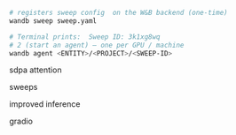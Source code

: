 ```bash
# registers sweep config  on the W&B backend (one-time)
wandb sweep sweep.yaml

# Terminal prints:  Sweep ID: 3k1xg8wq
# 2 (start an agent) – one per GPU / machine
wandb agent <ENTITY>/<PROJECT>/<SWEEP-ID>
```

sdpa attention

sweeps

improved inference

gradio